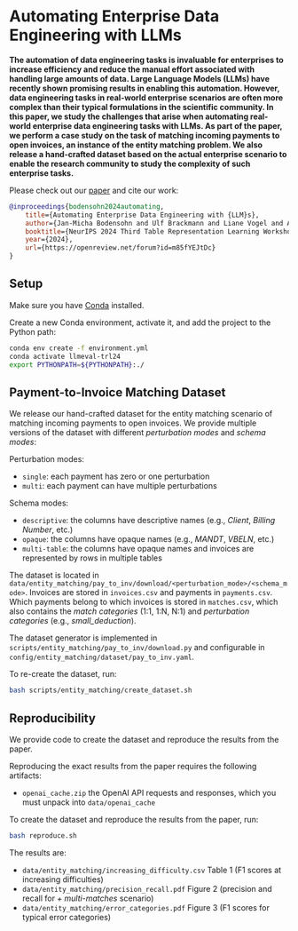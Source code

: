 # Automating Enterprise Data Engineering with LLMs

**The automation of data engineering tasks is invaluable for enterprises to increase efficiency and reduce the manual
effort associated with handling large amounts of data. Large Language Models (LLMs) have recently shown promising
results in enabling this automation. However, data engineering tasks in real-world enterprise scenarios are often
more complex than their typical formulations in the scientific community. In this paper, we study the challenges
that arise when automating real-world enterprise data engineering tasks with LLMs. As part of the paper, we perform
a case study on the task of matching incoming payments to open invoices, an instance of the entity matching problem.
We also release a hand-crafted dataset based on the actual enterprise scenario to enable the research community to
study the complexity of such enterprise tasks.**

Please check out our [paper](https://openreview.net/pdf?id=m85fYEJtDc) and cite our work:

```bibtex
@inproceedings{bodensohn2024automating,
	title={Automating Enterprise Data Engineering with {LLM}s},
	author={Jan-Micha Bodensohn and Ulf Brackmann and Liane Vogel and Anupam Sanghi and Carsten Binnig},
	booktitle={NeurIPS 2024 Third Table Representation Learning Workshop},
	year={2024},
	url={https://openreview.net/forum?id=m85fYEJtDc}
}
```


## Setup

Make sure you have [Conda](https://docs.conda.io/projects/miniconda/en/latest/) installed.

Create a new Conda environment, activate it, and add the project to the Python path:

```bash
conda env create -f environment.yml
conda activate llmeval-trl24
export PYTHONPATH=${PYTHONPATH}:./
```

## Payment-to-Invoice Matching Dataset

We release our hand-crafted dataset for the entity matching scenario of matching incoming payments to open invoices. We
provide multiple versions of the dataset with different *perturbation modes* and *schema modes*:

Perturbation modes:

* `single`: each payment has zero or one perturbation
* `multi`: each payment can have multiple perturbations

Schema modes:

* `descriptive`: the columns have descriptive names (e.g., *Client*, *Billing Number*, etc.)
* `opaque`: the columns have opaque names (e.g., *MANDT*, *VBELN*, etc.)
* `multi-table`: the columns have opaque names and invoices are represented by rows in multiple tables

The dataset is located in `data/entity_matching/pay_to_inv/download/<perturbation_mode>/<schema_mode>`. Invoices are
stored in `invoices.csv` and payments in `payments.csv`. Which payments belong to which invoices is stored in
`matches.csv`, which also contains the *match categories* (1:1, 1:N, N:1) and *perturbation categories* (e.g.,
*small_deduction*).

The dataset generator is implemented in `scripts/entity_matching/pay_to_inv/download.py` and configurable in
`config/entity_matching/dataset/pay_to_inv.yaml`.

To re-create the dataset, run:

```bash
bash scripts/entity_matching/create_dataset.sh
```

## Reproducibility

We provide code to create the dataset and reproduce the results from the paper.

Reproducing the exact results from the paper requires the following artifacts:

* `openai_cache.zip` the OpenAI API requests and responses, which you must unpack into `data/openai_cache`

To create the dataset and reproduce the results from the paper, run:

```bash
bash reproduce.sh
```

The results are:

* `data/entity_matching/increasing_difficulty.csv` Table 1 (F1 scores at increasing difficulties)
* `data/entity_matching/precision_recall.pdf` Figure 2 (precision and recall for *+ multi-matches* scenario)
* `data/entity_matching/error_categories.pdf` Figure 3 (F1 scores for typical error categories)